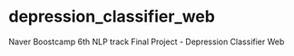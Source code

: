 # depression_classifier_web
Naver Boostcamp 6th NLP track Final Project - Depression Classifier Web
